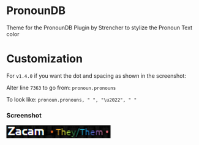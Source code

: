 # PronounDB
Theme for the PronounDB Plugin by Strencher to stylize the Pronoun Text color

# Customization
For `v1.4.0` if you want the dot and spacing as shown in the screenshot:

Alter line `7363` to go from:
`pronoun.pronouns`

To look like:
`pronoun.pronouns, " ", "\u2022", " "`


### Screenshot
![](PronounDB-Theme.png)
